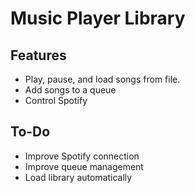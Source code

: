 # Music Player Library

## Features
- Play, pause, and load songs from file.
- Add songs to a queue
- Control Spotify

## To-Do
- Improve Spotify connection
- Improve queue management
- Load library automatically